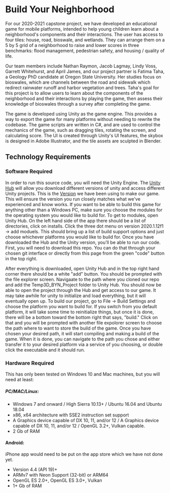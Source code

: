 # Build Your Neighborhood

For our 2020-2021 capstone project, we have developed an educational game for mobile platforms, intended to help young children learn about a neighborhood's components and their interactions. The user has access to four tiles: house, road, bioswale, and wetlands. They can arrange them on a 5 by 5 grid of a neighborhood to raise and lower scores in three benchmarks: flood management, pedestrian safety, and housing / quality of life.

Our team members include Nathan Raymon, Jacob Lagmay, Lindy Voss, Garrett Whitehurst, and April James, and our project partner is Fatima Taha, a Geology PhD candidate at Oregon State University. Her studies focus on bioswales, which are channels between the road and sidewalk which redirect rainwater runoff and harbor vegetation and trees. Taha's goal for this project is to allow users to learn about the components of the neighborhood and their interactions by playing the game, then assess their knowledge of bioswales through a survey after completing the game.

The game is developed using Unity as the game engine. This provides a way to export the game for many platforms without needing to rewrite the codebase. The game scripts are written in C#, and are used to control the mechanics of the game, such as dragging tiles, rotating the screen, and calculating score. The UI is created through Unity's UI features, the skybox is designed in Adobe Illustrator, and the tile assets are sculpted in Blender.

## Technology Requirements

### Software Required

In order to run this source code, you will need the Unity Engine. The [Unity Hub](https://unity3d.com/get-unity/download) will allow you download different versions of unity and access different Unity projects. This is the [Version](https://unity3d.com/unity/whats-new/2020.1.12) we have been using to make our game. This will ensure the version you run closely matches what we've experienced and know works. If you want to be able to build this game for anything other than a Windows PC, make sure you choose the modules for the operating system you would like to build for. To get to modules, open Unity Hub. On the left hand side of the app there should be a list of directories, click on installs. Click the three dot menu on version 2020.1.12f1 -> add moduels. This should bring up a list of build support options and just choose whichever platforms you would like to build for. Once you have downloaded the Hub and the Unity version, you'll be able to run our code. First, you will need to download this repo. You can do that through your chosen git interface or directly from this page from the green "code" button in the top right.

After everything is downloaded, open Unity Hub and in the top right hand corner there should be a white "add" button. You should be prompted with the file explorer screen. Navigaate to the path where you cloned our repo and add the Temp3D_BYN_Project folder to Unity Hub. You should now be able to open the project through the Hub and get access to our game. It may take awhile for unity to initialize and load everything, but it will eventually open up. To build our project, go to File -> Build Settings and choose the platform you want to build for. If you switch from you default platform, it will take some time to reinitialize things, but once it is done, there will be a bottom toward the bottom right that says, "build." Click on that and you will be prompted with another file expolorer screen to choose the path where to want to store the build of the game. Once you have chosen your desired path, it will start compiling and making a build of the game. When it is done, you can navigate to the path you chose and either transfer it to your desired platform via a service of you choosing, or double click the executable and it should run.

### Hardware Required

This has only been tested on Windows 10 and Mac machines, but you will need at least:
##### PC/MAC/Linux:
* Windows 7 and onward / High Sierra 10.13+ / Ubuntu 16.04 and Ubuntu 18.04
* x86, x64 architecture with SSE2 instruction set support
* A Graphics device capable of DX 10, 11, and/or 12 / A Graphics device capable of DX 10, 11, and/or 12 / OpenGL 3.2+, Vulkan capable.
* 2 Gb of RAM

#### Android:
iPhone app would need to be put on the app store which we have not done yet.

* Version 4.4 (API 19)+
* ARMv7 with Neon Support (32-bit) or ARM64
* OpenGL ES 2.0+, OpenGL ES 3.0+, Vulkan
* 1+ Gb of RAM

